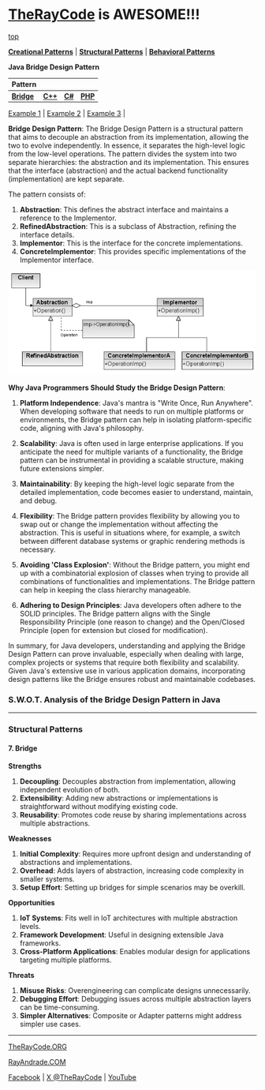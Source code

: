 # [TheRayCode](../../../README.md) is AWESOME!!!

[top](../README.md)

**[Creational Patterns](../../Creational/README.md)** | **[Structural Patterns](..//README.md)** | **[Behavioral Patterns](../../Behavioral/README.md)**

**Java Bridge Design Pattern**

|Pattern|   |   |   |
|---|---|---|---|
| [**Bridge**](README.md) | [**C++**](../../../CPP/Structural/Bridge/README.md) | [**C#**](../../../CPP/Structural/Bridge/README.md) | [**PHP**](../../../PHP/Structural/Bridge/README.md) | 

[Example 1](./Example/README.md)  | [Example 2](./Example2/README.md) | [Example 3](./Example3/README.md) |

**Bridge Design Pattern**:
The Bridge Design Pattern is a structural pattern that aims to decouple an abstraction from its implementation, allowing the two to evolve independently. In essence, it separates the high-level logic from the low-level operations. The pattern divides the system into two separate hierarchies: the abstraction and its implementation. This ensures that the interface (abstraction) and the actual backend functionality (implementation) are kept separate.

The pattern consists of:
1. **Abstraction**: This defines the abstract interface and maintains a reference to the Implementor.
2. **RefinedAbstraction**: This is a subclass of Abstraction, refining the interface details.
3. **Implementor**: This is the interface for the concrete implementations.
4. **ConcreteImplementor**: This provides specific implementations of the Implementor interface.

![This is an image](../../../UMLs/images/Bridge/Bridge-1.png)

**Why Java Programmers Should Study the Bridge Design Pattern**:
1. **Platform Independence**: Java's mantra is "Write Once, Run Anywhere". When developing software that needs to run on multiple platforms or environments, the Bridge pattern can help in isolating platform-specific code, aligning with Java's philosophy.

2. **Scalability**: Java is often used in large enterprise applications. If you anticipate the need for multiple variants of a functionality, the Bridge pattern can be instrumental in providing a scalable structure, making future extensions simpler.

3. **Maintainability**: By keeping the high-level logic separate from the detailed implementation, code becomes easier to understand, maintain, and debug.

4. **Flexibility**: The Bridge pattern provides flexibility by allowing you to swap out or change the implementation without affecting the abstraction. This is useful in situations where, for example, a switch between different database systems or graphic rendering methods is necessary.

5. **Avoiding 'Class Explosion'**: Without the Bridge pattern, you might end up with a combinatorial explosion of classes when trying to provide all combinations of functionalities and implementations. The Bridge pattern can help in keeping the class hierarchy manageable.

6. **Adhering to Design Principles**: Java developers often adhere to the SOLID principles. The Bridge pattern aligns with the Single Responsibility Principle (one reason to change) and the Open/Closed Principle (open for extension but closed for modification).

In summary, for Java developers, understanding and applying the Bridge Design Pattern can prove invaluable, especially when dealing with large, complex projects or systems that require both flexibility and scalability. Given Java's extensive use in various application domains, incorporating design patterns like the Bridge ensures robust and maintainable codebases.

### **S.W.O.T. Analysis of the Bridge Design Pattern in Java**

---

### **Structural Patterns**

#### **7. Bridge**
**Strengths**  
1. **Decoupling**: Decouples abstraction from implementation, allowing independent evolution of both.  
2. **Extensibility**: Adding new abstractions or implementations is straightforward without modifying existing code.  
3. **Reusability**: Promotes code reuse by sharing implementations across multiple abstractions.

**Weaknesses**  
1. **Initial Complexity**: Requires more upfront design and understanding of abstractions and implementations.  
2. **Overhead**: Adds layers of abstraction, increasing code complexity in smaller systems.  
3. **Setup Effort**: Setting up bridges for simple scenarios may be overkill.

**Opportunities**  
1. **IoT Systems**: Fits well in IoT architectures with multiple abstraction levels.  
2. **Framework Development**: Useful in designing extensible Java frameworks.  
3. **Cross-Platform Applications**: Enables modular design for applications targeting multiple platforms.

**Threats**  
1. **Misuse Risks**: Overengineering can complicate designs unnecessarily.  
2. **Debugging Effort**: Debugging issues across multiple abstraction layers can be time-consuming.  
3. **Simpler Alternatives**: Composite or Adapter patterns might address simpler use cases.

---


[TheRayCode.ORG](https://www.TheRayCode.org)

[RayAndrade.COM](https://www.RayAndrade.com)

[Facebook](https://www.facebook.com/TheRayCode/) | [X @TheRayCode](https://www.x.com/TheRayCode/) | [YouTube](https://www.youtube.com/AndradeRay/)
